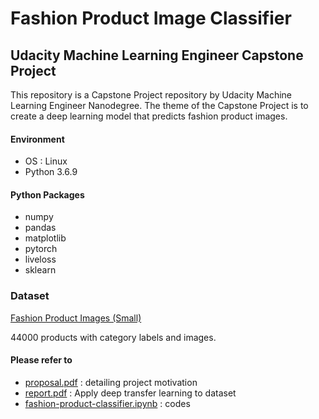 # Fashion Product Image Classifier
## Udacity Machine Learning Engineer Capstone Project

 This repository is a Capstone Project repository by Udacity Machine Learning Engineer Nanodegree. The theme of the Capstone Project is to create a deep learning model that predicts fashion product images.

#### Environment

- OS : Linux
- Python 3.6.9

#### Python Packages

- numpy
- pandas
- matplotlib
- pytorch
- liveloss
- sklearn

### Dataset

[Fashion Product Images (Small)](https://www.kaggle.com/paramaggarwal/fashion-product-images-small)

44000 products with category labels and images.

#### Please refer to

- [proposal.pdf](./proposal.pdf) : detailing project motivation
- [report.pdf](./report.pdf) : Apply deep transfer learning to dataset
- [fashion-product-classifier.ipynb](./fashion-product-classifier.ipynb) : codes